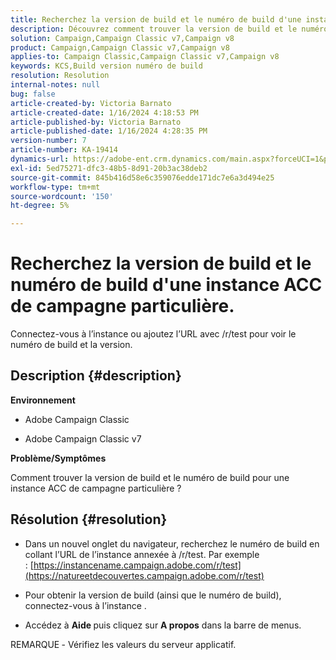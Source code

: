 ```yaml
---
title: Recherchez la version de build et le numéro de build d'une instance ACC de campagne particulière.
description: Découvrez comment trouver la version de build et le numéro de build pour une instance ACC de campagne.
solution: Campaign,Campaign Classic v7,Campaign v8
product: Campaign,Campaign Classic v7,Campaign v8
applies-to: Campaign Classic,Campaign Classic v7,Campaign v8
keywords: KCS,Build version numéro de build
resolution: Resolution
internal-notes: null
bug: false
article-created-by: Victoria Barnato
article-created-date: 1/16/2024 4:18:53 PM
article-published-by: Victoria Barnato
article-published-date: 1/16/2024 4:28:35 PM
version-number: 7
article-number: KA-19414
dynamics-url: https://adobe-ent.crm.dynamics.com/main.aspx?forceUCI=1&pagetype=entityrecord&etn=knowledgearticle&id=02104def-8ab4-ee11-a569-6045bd006704
exl-id: 5ed75271-dfc3-48b5-8d91-20b3ac38deb2
source-git-commit: 845b416d58e6c359076edde171dc7e6a3d494e25
workflow-type: tm+mt
source-wordcount: '150'
ht-degree: 5%

---
```


# Recherchez la version de build et le numéro de build d&#39;une instance ACC de campagne particulière.


Connectez-vous à l’instance ou ajoutez l’URL avec /r/test pour voir le numéro de build et la version.

## Description {#description}


<b>Environnement</b>

- Adobe Campaign Classic

- Adobe Campaign Classic v7

<b>Problème/Symptômes</b>

Comment trouver la version de build et le numéro de build pour une instance ACC de campagne particulière ?


## Résolution {#resolution}


- Dans un nouvel onglet du navigateur, recherchez le numéro de build en collant l’URL de l’instance annexée à /r/test. Par exemple : [https://instancename.campaign.adobe.com/r/test](https://natureetdecouvertes.campaign.adobe.com/r/test)

- Pour obtenir la version de build (ainsi que le numéro de build), connectez-vous à l’instance .

- Accédez à <b>Aide </b>puis cliquez sur <b>A propos</b> dans la barre de menus.

REMARQUE<b> </b>- Vérifiez les valeurs du serveur applicatif.
